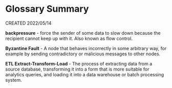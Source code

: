 # Glossary Summary

CREATED 2022/05/14

**backpressure** - force the sender of some data to slow down because the recipient cannot keep up with it. Also known as flow control.

**Byzantine Fault** - A node that behaves incorrectly in some arbitrary way, for example by sending contradictory or malicious messages to other nodes.

**ETL Extract-Transform-Load** - The process of extracting data from a source database, transforming it into a form that is more suitable for analytics queries, and loading it into a data warehouse or batch processing system.
